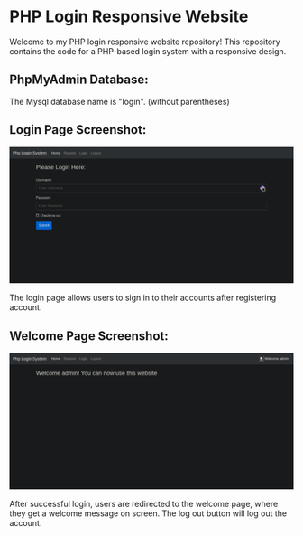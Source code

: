

# PHP Login Responsive Website

Welcome to my PHP login responsive website repository! This repository contains the code for a PHP-based login system with a responsive design.

## PhpMyAdmin Database:
The Mysql database name is "login". (without parentheses)

## Login Page Screenshot:
![Login Page Screenshot](images/login-ss.png)

The login page allows users to sign in to their accounts after registering account.

## Welcome Page Screenshot:
![Welcome Page Screenshot](images/welcome-ss.png)

After successful login, users are redirected to the welcome page, where they get a welcome message on screen.
The log out button will log out the account.
